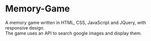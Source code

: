 # Memory-Game
A memory game written in HTML, CSS, JavaScript and JQuery, with responsive design.  
The game uses an API to search google images and display them.
